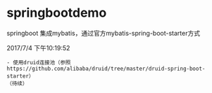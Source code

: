 # springbootdemo

springboot 集成mybatis，通过官方mybatis-spring-boot-starter方式

2017/7/4 下午10:19:52
    
    - 使用druid连接池（参照https://github.com/alibaba/druid/tree/master/druid-spring-boot-starter）
    （待续）
